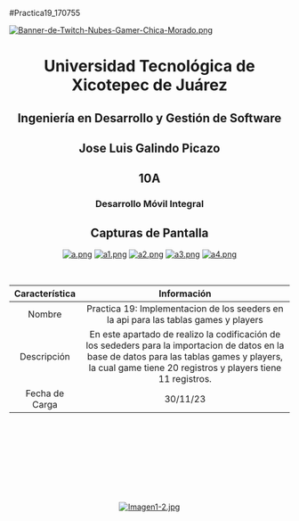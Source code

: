 #Practica19_170755

[![Banner-de-Twitch-Nubes-Gamer-Chica-Morado.png](https://i.postimg.cc/15q3LFXF/Banner-de-Twitch-Nubes-Gamer-Chica-Morado.png)](https://postimg.cc/MvzwBvyZ)

<div align="center">
  
# Universidad Tecnológica de Xicotepec de Juárez


## Ingeniería en Desarrollo y Gestión de Software
## Jose Luis Galindo Picazo
## 10A
### Desarrollo Móvil Integral


## Capturas de Pantalla
[![a.png](https://i.postimg.cc/YSW4SLtC/a.png)](https://postimg.cc/FfhFWRfM)
[![a1.png](https://i.postimg.cc/3NLZjfWB/a1.png)](https://postimg.cc/D4XsngrJ)
[![a2.png](https://i.postimg.cc/q7fxG3B9/a2.png)](https://postimg.cc/ZWcNb0dc)
[![a3.png](https://i.postimg.cc/kXzQnbSB/a3.png)](https://postimg.cc/N589DLpc)
[![a4.png](https://i.postimg.cc/SKrYz2nL/a4.png)](https://postimg.cc/3ykxswCW)




&nbsp;
&nbsp;


|  Característica |  Información |
| :------------: | :------------: |
| Nombre  |  Practica 19: Implementacion de los seeders en la api para las tablas games y players |
| Descripción  | En este apartado de realizo la codificación de los sededers para la importacion de datos en la base de datos para las tablas games y players, la cual game tiene 20 registros y players tiene 11 registros. |
|  Fecha de Carga | 30/11/23  |

&nbsp;
&nbsp;

&nbsp;
&nbsp;

<br>
<br>
<br>
<br>

[![Imagen1-2.jpg](https://i.postimg.cc/x1swjyVj/Imagen1-2.jpg)](https://postimg.cc/0zwWcSNh)



&nbsp;
&nbsp;
